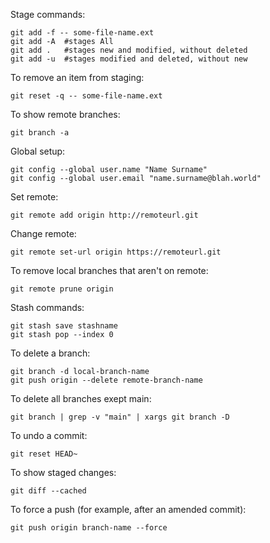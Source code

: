 Stage commands:

```
git add -f -- some-file-name.ext
git add -A	#stages All
git add .	#stages new and modified, without deleted
git add -u	#stages modified and deleted, without new
```

To remove an item from staging:

```
git reset -q -- some-file-name.ext
```

To show remote branches:

```
git branch -a
```

Global setup:

```
git config --global user.name "Name Surname"
git config --global user.email "name.surname@blah.world"
```

Set remote:

```
git remote add origin http://remoteurl.git
```

Change remote:

```
git remote set-url origin https://remoteurl.git
```

To remove local branches that aren't on remote:

```
git remote prune origin
```


Stash commands:
```
git stash save stashname
git stash pop --index 0
```

To delete a branch:

```
git branch -d local-branch-name
git push origin --delete remote-branch-name
```

To delete all branches exept main:

```
git branch | grep -v "main" | xargs git branch -D
```

To undo a commit:

```
git reset HEAD~
```

To show staged changes:
```
git diff --cached
```

To force a push (for example, after an amended commit):
```
git push origin branch-name --force
```
